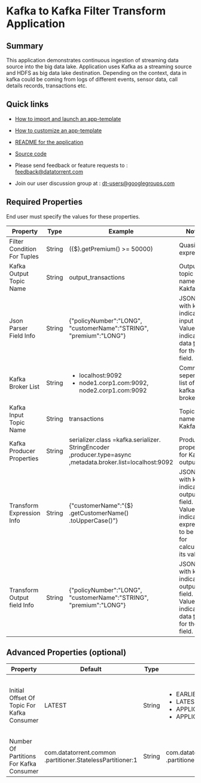 # Kafka to Kafka Filter Transform Application

## Summary

This application demonstrates continuous ingestion of streaming data source into the big data lake. Application uses Kafka as a streaming source and HDFS as big data lake destination. Depending on the context, data in kafka could be coming from logs of different events, sensor data, call details records, transactions etc.

## Quick links

-  <a
    href="../common/import-launch"  class="docs" id="docs" ga-track="docs"
    target="_blank">How to import and launch an app-template</a>

-  <a
    href="../common/customize"  class="docs" id="docs" ga-track="docs"
    target="_blank">How to customize an app-template</a>

-  <a
    href="https://github.com/DataTorrent/moodI/tree/master/app-templates/database-to-database-sync"  class="docs" id="docs" ga-track="docs"
    target="_blank">README for the application</a>
- <a
   href="https://github.com/DataTorrent/moodI/tree/master/app-templates/database-to-database-sync"  class="github" id="github" ga-track="github" target="_blank">Source code</a>

- Please send feedback or feature requests to :
    <a href="mailto:feedback@datatorrent.com"  class="feedback" id="feedback" ga-track="feedback">feedback@datatorrent.com</a>

- Join our user discussion group at :
    <a href="mailto:dt-users@googlegroups.com"  class="maillist" id="maillist" ga-track="maillist">dt-users@googlegroups.com</a>

## Required Properties
End user must specify the values for these properties.

|Property|Type|Example|Notes|
|---|---|-----|--|
|Filter Condition For Tuples|String|({$}.getPremium() >= 50000)| Quasi java expression
|Kafka Output Topic Name|String|output_transactions|Output topic name on Kakfa|
|Json Parser Field Info|String|{"policyNumber":"LONG", "customerName":"STRING",  "premium":"LONG"}| JSON map with key indicating input field. Value indicating data [type](https://github.com/DataTorrent/moodI/blob/master/operators/library/src/main/java/com/datatorrent/lib/schemaAware/JsonParser.java#L25) for the field.
|Kafka Broker List|String|<ul><li>localhost:9092</li><li>node1.corp1.com:9092, node2.corp1.com:9092</li></ul>|Comma seperated list of kafka brokers|
|Kafka Input Topic Name|String|transactions|Topic name on Kakfa|
|Kafka Producer Properties|String|serializer.class =kafka.serializer. StringEncoder ,producer.type=async ,metadata.broker.list=localhost:9092|Producer properties for Kafka output|
|Transform Expression Info|String|{"customerName":"{$} .getCustomerName() .toUpperCase()"}| JSON map with key indicating output field. Value indicating expression to be used for calculating its value|
|Transform Output field Info|String|{"policyNumber":"LONG", "customerName":"STRING", "premium":"LONG"}| JSON map with key indicating output field. Value indicating data [type](https://github.com/DataTorrent/moodI/blob/master/operators/library/src/main/java/com/datatorrent/lib/schemaAware/JsonParser.java#L25) for the field.|

## Advanced Properties (optional)
|Property|Default|Type|Example|Notes|
|--------|-------|----|-------|-----|
|Initial Offset Of Topic For Kafka Consumer|LATEST|String|<ul><li>EARLIEST</li><li>LATEST</li><li>APPLICATION_OR_EARLIEST</li><li>APPLICATION_OR_LATEST</li></ul>|Whether to read from beginning or read from current offset.
|Number Of Partitions For Kafka Consumer |com.datatorrent.common .partitioner.StatelessPartitioner:1|String|com.datatorrent.common .partitioner.StatelessPartitioner:16|Parallel instances for Kafka operator
